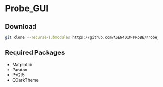 # Probe_GUI

## Download

```sh
git clone --recurse-submodules https://github.com/ASEN4018-PRoBE/Probe_GUI.git
```

## Required Packages

- Matplotlib
- Pandas
- PyQt5
- QDarkTheme
